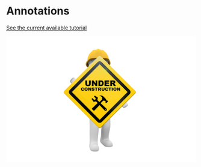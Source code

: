 # Annotations
[See the current available tutorial](../python_client.md#annotating-synapse-entities)

![Under Construction](../../assets/under_construction.png)
